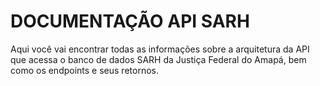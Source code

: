 # DOCUMENTAÇÃO API SARH 


Aqui você vai encontrar todas as informações sobre a arquitetura da API que acessa o banco de dados SARH da Justiça Federal do Amapá, bem como os endpoints e seus retornos.
